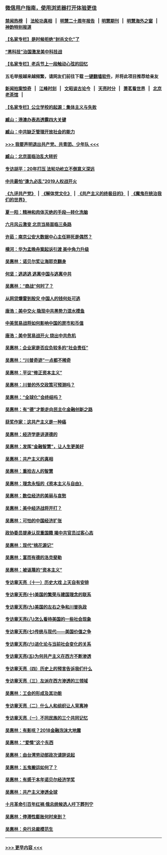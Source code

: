 ### [微信用户指南，使用浏览器打开体验更佳](https://github.com/gfw-breaker/banned-news1/blob/master/indexes/wechat-guide.md?t=0)
#### [禁闻热榜](热点新闻.md?t=0)  &nbsp;&nbsp;|&nbsp;&nbsp; [法轮功真相](https://github.com/gfw-breaker/truth/blob/master/README.md?t=0) &nbsp;&nbsp;|&nbsp;&nbsp; [明慧二十周年报告](https://github.com/gfw-breaker/mh-reports/blob/master/README.md?t=0) &nbsp;&nbsp;|&nbsp;&nbsp;[明慧期刊](https://github.com/gfw-breaker/mh-qikan) &nbsp;&nbsp;|&nbsp;&nbsp; [明慧海外之窗](https://github.com/gfw-breaker/mh-news/blob/master/README.md?t=0) &nbsp;&nbsp;|&nbsp;&nbsp; [神韵特别报道](https://github.com/gfw-breaker/mh-news/blob/master/shenyun.md?t=0)
#### [【名家专栏】是时候拒绝“封杀文化”了](../pages/nsc423/n11814093.md?t=02120955) 
#### [“黑科技”治国激发美中科技战](../pages/nsc423/n11638056.md?t=02120955) 
#### [【名家专栏】老兵节上一段触动心弦的回忆](../pages/nsc423/n11646016.md?t=02120955) 
#### 五毛举报越来越频繁，请网友们前往下载 [一键翻墙软件](https://github.com/gfw-breaker/ssr-accounts)，并将此项目推荐给亲友
#### [新闻拍案惊奇](https://github.com/gfw-breaker/banned-news1/blob/master/pages/link4.md) &nbsp;&nbsp;|&nbsp;&nbsp; [江峰时刻](https://github.com/gfw-breaker/banned-news1/blob/master/pages/link4.md) &nbsp;&nbsp;|&nbsp;&nbsp; [文昭谈古论今](https://github.com/gfw-breaker/banned-news1/blob/master/pages/link4.md) &nbsp;&nbsp;|&nbsp;&nbsp; [天亮时分](https://github.com/gfw-breaker/banned-news1/blob/master/pages/link4.md) &nbsp;&nbsp;|&nbsp;&nbsp; [萧茗看世界](https://github.com/gfw-breaker/banned-news1/blob/master/pages/link4.md) &nbsp;&nbsp;|&nbsp;&nbsp; [北京老茶馆](https://github.com/gfw-breaker/banned-news1/blob/master/pages/link4.md) &nbsp;&nbsp;|&nbsp;&nbsp; 
#### [【名家专栏】公立学校的起源：集体主义与失败](../pages/nsc423/n11601833.md?t=02120955) 
#### [臧山：港澳办表态透露四大关键](../pages/nsc423/n11421628.md?t=02120955) 
#### [臧山：中共缺乏管理开放社会的能力](../pages/nsc423/n11407457.md?t=02120955) 
#### [>>> 我要声明退出共产党、共青团、少年队 <<<](https://github.com/begood0513/goodnews/blob/master/quit/letter.md) 
#### [臧山：北京面临治乱大转折](../pages/nsc423/n11406895.md?t=02120955) 
#### [专访胡平：20年打压 法轮功屹立不倒意义深远](../pages/nsc423/n11398800.md?t=02120955) 
#### [中共最怕“逢九必乱”2019人权战开火](../pages/nsc423/n11385248.md?t=02120955) 
#### [《九评共产党》](https://github.com/begood0513/9ping.md/blob/master/README.md) &nbsp;|&nbsp; [《解体党文化》](../../../../jtdwh.md/blob/master/README.md)  &nbsp;|&nbsp; [《共产主义的终极目的》](../../../../gczydzjmd.md/blob/master/README.md) &nbsp;|&nbsp; [《魔鬼在统治我们的世界》](../../../../mgztzwmdsj.md/blob/master/README.md) 
#### [夏一阳：精神和肉体灭绝的手段—转化洗脑](../pages/nsc423/n11368250.md?t=02120955) 
#### [六月风云激变 北京当局面临三条路](../pages/nsc423/n11313668.md?t=02120955) 
#### [许茹：南京公安大数据中心主任猝死是偶然？](../pages/nsc423/n11064744.md?t=02120955) 
#### [横河：华为孟晚舟案起诉引渡 美中角力升级](../pages/nsc423/n11027230.md?t=02120955) 
#### [吴惠林：诺贝尔奖让海耶克翻身](../pages/nsc423/n10890049.md?t=02120955) 
#### [何坚：逃逃逃 逃离中国与逃离中共](../pages/nsc423/n10592891.md?t=02120955) 
#### [吴惠林：“商战”何时了？](../pages/nsc423/n10573558.md?t=02120955) 
#### [从网贷爆雷到股灾 中国人的钱何处可逃](../pages/nsc423/n10572800.md?t=02120955) 
#### [唐浩：美中交火 隐现中共黑势力混水摸鱼](../pages/nsc423/n10544040.md?t=02120955) 
#### [中美贸易战将如何影响中国的房市和币值](../pages/nsc423/n10543697.md?t=02120955) 
#### [唐浩：美中贸易战开火 烧出中共危机](../pages/nsc423/n10540126.md?t=02120955) 
#### [吴惠林：企业家是否应负较多的“社会责任”](../pages/nsc423/n10535022.md?t=02120955) 
#### [吴惠林：“川普奇迹”一点都不稀奇](../pages/nsc423/n10512808.md?t=02120955) 
#### [吴惠林：平议“修正资本主义”](../pages/nsc423/n10495724.md?t=02120955) 
#### [吴惠林：川普的外交政策可预测吗？](../pages/nsc423/n10462387.md?t=02120955) 
#### [吴惠林：“全球化”会终结吗？](../pages/nsc423/n10452838.md?t=02120955) 
#### [吴惠林：有“德”才能走向民主化金融创新之路](../pages/nsc423/n10432292.md?t=02120955) 
#### [获奖作家：这共产主义是一种癌](../pages/nsc423/n10431541.md?t=02120955) 
#### [吴惠林：经济学是讲道德的](../pages/nsc423/n10398014.md?t=02120955) 
#### [吴惠林：发挥“金融智慧”，让人生更美好](../pages/nsc423/n10375019.md?t=02120955) 
#### [吴惠林：共产主义的真相](../pages/nsc423/n10351394.md?t=02120955) 
#### [吴惠林：重拾古人的智慧](../pages/nsc423/n10337691.md?t=02120955) 
#### [吴惠林：理念永恒的《资本主义与自由》](../pages/nsc423/n10316274.md?t=02120955) 
#### [吴惠林：数位经济的美丽与哀愁](../pages/nsc423/n10292946.md?t=02120955) 
#### [吴惠林：美中经济战将开打？](../pages/nsc423/n10258825.md?t=02120955) 
#### [吴惠林：可怕的中国经济扩张](../pages/nsc423/n10219147.md?t=02120955) 
#### [政协委员提承认双重国籍 揭中共官员过客心态](../pages/nsc423/n10208809.md?t=02120955) 
#### [吴惠林：现代“桃花源记”](../pages/nsc423/n10185234.md?t=02120955) 
#### [吴惠林：富而有德的洛克斐勒](../pages/nsc423/n10142264.md?t=02120955) 
#### [吴惠林：被诬蔑的“资本主义”](../pages/nsc423/n10124816.md?t=02120955) 
#### [专访章天亮（十一）历史大戏 上天自有安排](../pages/nsc423/n10094905.md?t=02120955) 
#### [专访章天亮(十)美国的繁荣与建国理念的联系](../pages/nsc423/n10094899.md?t=02120955) 
#### [专访章天亮(九)美国的左右之争和川普执政](../pages/nsc423/n10094889.md?t=02120955) 
#### [专访章天亮(八)怎么看待美国的一些社会现象](../pages/nsc423/n10094857.md?t=02120955) 
#### [专访章天亮(七)传统与现代——美国价值之争](../pages/nsc423/n10093140.md?t=02120955) 
#### [专访章天亮(六)进化论与当前社会变化的关系](../pages/nsc423/n10092036.md?t=02120955) 
#### [专访章天亮(五)为何共产主义在西方不断渗透](../pages/nsc423/n10083620.md?t=02120955) 
#### [专访章天亮（四）历史上的预言告诉我们什么](../pages/nsc423/n10083606.md?t=02120955) 
#### [专访章天亮（三）左派在西方渗透的三领域](../pages/nsc423/n10081115.md?t=02120955) 
#### [吴惠林：工会的形成及其功能](../pages/nsc423/n10080633.md?t=02120955) 
#### [专访章天亮（二）什么人和组织让人背离神](../pages/nsc423/n10076637.md?t=02120955) 
#### [专访章天亮（一）不同民族的三个共同记忆](../pages/nsc423/n10074188.md?t=02120955) 
#### [吴惠林：有影呒？2018金融泡沫大地震](../pages/nsc423/n10040534.md?t=02120955) 
#### [吴惠林：“爱情”这个东西](../pages/nsc423/n10019423.md?t=02120955) 
#### [吴惠林：由台湾劳动部政次请辞说起](../pages/nsc423/n9979679.md?t=02120955) 
#### [吴惠林：五鬼搬运如何了？](../pages/nsc423/n9925338.md?t=02120955) 
#### [吴惠林：有感于本年诺贝尔经济学奖](../pages/nsc423/n9871883.md?t=02120955) 
#### [吴惠林：共产主义渗透全球](../pages/nsc423/n9812748.md?t=02120955) 
#### [十月革命引百年红祸 俄总统候选人吁下葬列宁](../pages/nsc423/n9810182.md?t=02120955) 
#### [吴惠林：停滞性膨胀何时来到？](../pages/nsc423/n9764136.md?t=02120955) 
#### [吴惠林：央行总裁模范生](../pages/nsc423/n9728134.md?t=02120955) 

----
#### [ >>> 更早内容 <<< ](../indexes/nsc423-earlier.md)
